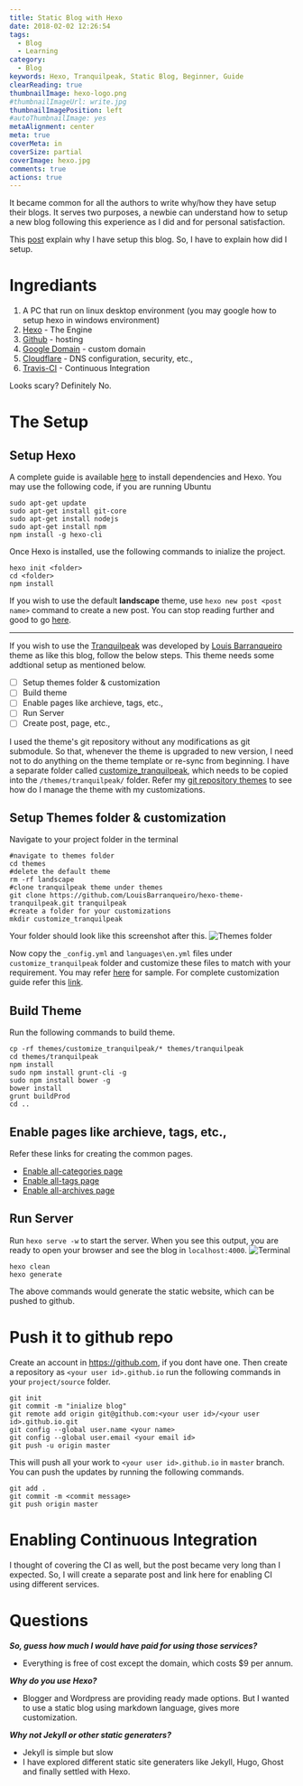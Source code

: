 ```yaml
---
title: Static Blog with Hexo
date: 2018-02-02 12:26:54
tags:
  - Blog
  - Learning
category:
  - Blog
keywords: Hexo, Tranquilpeak, Static Blog, Beginner, Guide
clearReading: true
thumbnailImage: hexo-logo.png
#thumbnailImageUrl: write.jpg
thumbnailImagePosition: left
#autoThumbnailImage: yes
metaAlignment: center
meta: true
coverMeta: in
coverSize: partial
coverImage: hexo.jpg
comments: true
actions: true
---
```

It became common for all the authors to write why/how they have setup their blogs.  It serves two purposes, a newbie can understand how to setup a new blog following this experience as I did and for personal satisfaction. 

<!---more--->

This [post](/General/The-Renascence/) explain why I have setup this blog. So, I have to explain how did I setup.
<!-- toc -->

# Ingrediants
1. A PC that run on linux desktop environment (you may google how to setup hexo in windows environment)
2. [Hexo](https://hexo.io) - The Engine
3. [Github](https://github.com) - hosting
4. [Google Domain](https://domains.google.com) - custom domain
5. [Cloudflare](https://cloudflare.com) - DNS configuration, security, etc.,
6. [Travis-CI](https://travis-ci.org) - Continuous Integration

Looks scary? Definitely No.

# The Setup
## Setup Hexo
A complete guide is available [here](https://hexo.io/docs/#Installation) to install dependencies and Hexo.  You may use the following code, if you are running Ubuntu
```
sudo apt-get update
sudo apt-get install git-core
sudo apt-get install nodejs
sudo apt-get install npm
npm install -g hexo-cli
```
Once Hexo is installed, use the following commands to inialize the project.
```
hexo init <folder>
cd <folder>
npm install
```
If you wish to use the default __landscape__ theme, use `hexo new post <post name>` command to create a new post.
You can stop reading further and good to go [here](#Run-Server).  

---
If you wish to use the [Tranquilpeak](https://github.com/LouisBarranqueiro/hexo-theme-tranquilpeak) was developed by [Louis Barranqueiro](https://github.com/LouisBarranqueiro) theme as like this blog, follow the below steps. This theme needs some addtional setup as mentioned below.  

- [ ] Setup themes folder & customization
- [ ] Build theme
- [ ] Enable pages like archieve, tags, etc.,
- [ ] Run Server
- [ ] Create post, page, etc.,

I used the theme's git repository without any modifications as git submodule.  So that, whenever the theme is upgraded to new version, I need not to do anything on the theme template or re-sync from beginning.  I have a separate folder called [customize_tranquilpeak](https://github.com/anbuchelva/anbuchelva.github.io/tree/source/themes/customize_tranquilpeak), which needs to be copied into the `/themes/tranquilpeak/` folder. Refer my [git repository themes](https://github.com/anbuchelva/anbuchelva.github.io/tree/source/themes) to see how do I manage the theme with my customizations.  

## Setup Themes folder & customization
Navigate to your project folder in the terminal

```
#navigate to themes folder
cd themes
#delete the default theme
rm -rf landscape 
#clone tranquilpeak theme under themes
git clone https://github.com/LouisBarranqueiro/hexo-theme-tranquilpeak.git tranquilpeak
#create a folder for your customizations
mkdir customize_tranquilpeak
```
Your folder should look like this screenshot after this.
![Themes folder](themes_folder.png)

Now copy the `_config.yml` and `languages\en.yml` files under `customize_tranquilpeak` folder and customize these files to match with your requirement.  You may refer [here](https://github.com/anbuchelva/anbuchelva.github.io/tree/source/themes/customize_tranquilpeak) for sample. For complete customization guide refer this [link](https://github.com/LouisBarranqueiro/hexo-theme-tranquilpeak/blob/master/docs/user.md).

## Build Theme
Run the following commands to build theme.
```
cp -rf themes/customize_tranquilpeak/* themes/tranquilpeak
cd themes/tranquilpeak
npm install
sudo npm install grunt-cli -g
sudo npm install bower -g
bower install
grunt buildProd
cd ..
```
## Enable pages like archieve, tags, etc.,
Refer these links for creating the common pages.
-  [Enable all-categories page](https://github.com/LouisBarranqueiro/hexo-theme-tranquilpeak/blob/master/docs/user.md#enable-all-categories-page)
-  [Enable all-tags page](https://github.com/LouisBarranqueiro/hexo-theme-tranquilpeak/blob/master/docs/user.md#enable-all-tags-page)
-  [Enable all-archives page](https://github.com/LouisBarranqueiro/hexo-theme-tranquilpeak/blob/master/docs/user.md#enable-all-archives-page)

## Run Server
Run `hexo serve -w` to start the server. When you see this output, you are ready to open your browser and see the blog in `localhost:4000`.
![Terminal](run_server.png)

```
hexo clean
hexo generate
```
The above commands would generate the static website, which can be pushed to github.

# Push it to github repo

Create an account in https://github.com, if you dont have one.  Then create a repository as `<your user id>.github.io`
run the following commands in your `project/source` folder.
```
git init
git commit -m "inialize blog"
git remote add origin git@github.com:<your user id>/<your user id>.github.io.git
git config --global user.name <your name>
git config --global user.email <your email id>
git push -u origin master
```
This will push all your work to `<your user id>.github.io` in `master` branch. You can push the updates by running the following commands.

```
git add .
git commit -m <commit message>
git push origin master
```

# Enabling Continuous Integration
 
I thought of covering the CI as well, but the post became very long than I expected. So, I will create a separate post and link here for enabling CI using different services.

# Questions

**_So, guess how much I would have paid for using those services?_**
-  Everything is free of cost except the domain, which costs $9 per annum. 

**_Why do you use Hexo?_**
-  Blogger and Wordpress are providing ready made options.  But I wanted to use a static blog using markdown language, gives more customization.

**_Why not Jekyll or other static generaters?_**
-  Jekyll is simple but slow
-  I have explored different static site generaters like Jekyll, Hugo, Ghost and finally settled with Hexo. 
